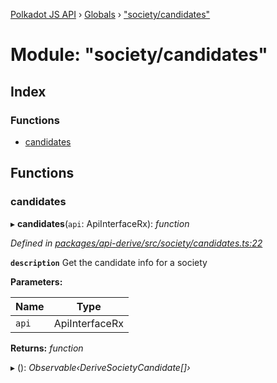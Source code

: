 [Polkadot JS API](../README.md) › [Globals](../globals.md) › ["society/candidates"](_society_candidates_.md)

# Module: "society/candidates"

## Index

### Functions

* [candidates](_society_candidates_.md#candidates)

## Functions

###  candidates

▸ **candidates**(`api`: ApiInterfaceRx): *function*

*Defined in [packages/api-derive/src/society/candidates.ts:22](https://github.com/polkadot-js/api/blob/e5c2c6a228/packages/api-derive/src/society/candidates.ts#L22)*

**`description`** Get the candidate info for a society

**Parameters:**

Name | Type |
------ | ------ |
`api` | ApiInterfaceRx |

**Returns:** *function*

▸ (): *Observable‹DeriveSocietyCandidate[]›*
